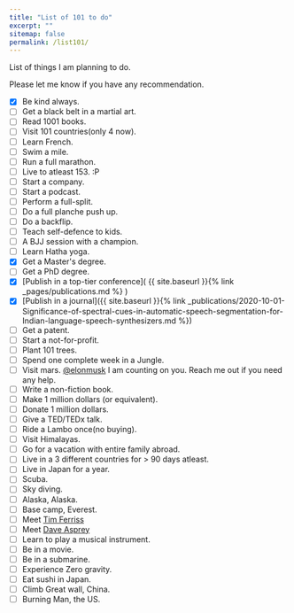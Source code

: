 ```yaml
---
title: "List of 101 to do"
excerpt: ""
sitemap: false
permalink: /list101/
---
```


List of things I am planning to do.

Please let me know if you have any recommendation. 

* [x] Be kind always.
* [ ] Get a black belt in a martial art.
* [ ] Read 1001 books.
* [ ] Visit 101 countries(only 4 now).
* [ ] Learn French.
* [ ] Swim a mile.
* [ ] Run a full marathon.
* [ ] Live to atleast 153. :P
* [ ] Start a company.
* [ ] Start a podcast.
* [ ] Perform a full-split.
* [ ] Do a full planche push up.
* [ ] Do a backflip.
* [ ] Teach self-defence to kids.
* [ ] A BJJ session with a champion.
* [ ] Learn Hatha yoga.
* [x] Get a Master's degree.
* [ ] Get a PhD degree.
* [x] [Publish in a top-tier conference]( {{ site.baseurl }}{% link _pages/publications.md %} )
* [x] [Publish in a journal]({{ site.baseurl }}{% link _publications/2020-10-01-Significance-of-spectral-cues-in-automatic-speech-segmentation-for-Indian-language-speech-synthesizers.md %})
* [ ] Get a patent.
* [ ] Start a not-for-profit.
* [ ] Plant 101 trees.
* [ ] Spend one complete week in a Jungle.
* [ ] Visit mars. [@elonmusk](https://twitter.com/elonmusk) I am counting on you. Reach me out if you need any help.
* [ ] Write a non-fiction book.
* [ ] Make 1 million dollars (or equivalent).
* [ ] Donate 1 million dollars.
* [ ] Give a TED/TEDx talk.
* [ ] Ride a Lambo once(no buying).
* [ ] Visit Himalayas.
* [ ] Go for a vacation with entire family abroad.
* [ ] Live in a 3 different countries for > 90 days atleast.
* [ ] Live in Japan for a year.
* [ ] Scuba.
* [ ] Sky diving.
* [ ] Alaska, Alaska.
* [ ] Base camp, Everest.
* [ ] Meet [Tim Ferriss](https://en.wikipedia.org/wiki/Tim_Ferriss)
* [ ] Meet [Dave Asprey](https://en.wikipedia.org/wiki/Dave_Asprey)
* [ ] Learn to play a musical instrument.
* [ ] Be in a movie.
* [ ] Be in a submarine.
* [ ] Experience Zero gravity.
* [ ] Eat sushi in Japan.
* [ ] Climb Great wall, China.
* [ ] Burning Man, the US.
